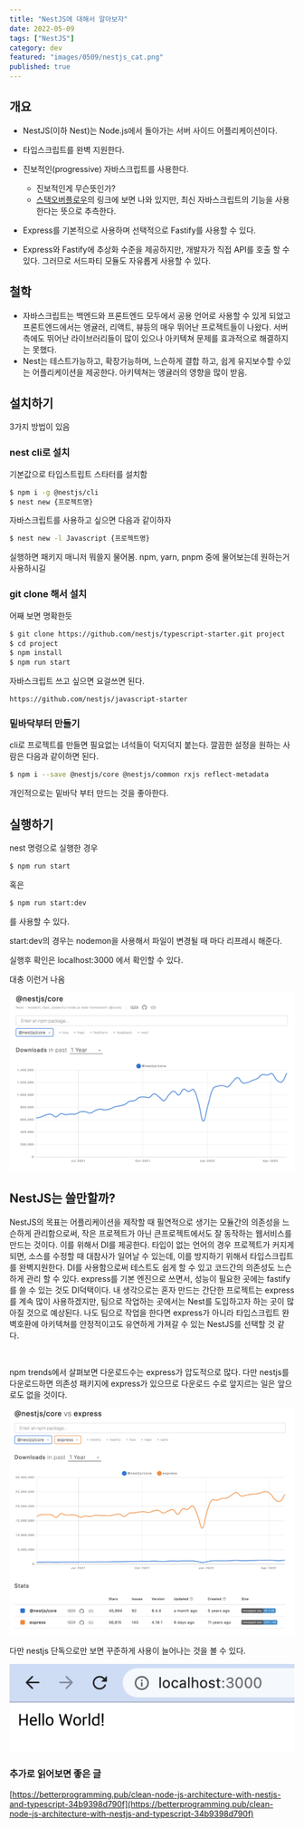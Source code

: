 ```yaml
---
title: "NestJS에 대해서 알아보자"
date: 2022-05-09
tags: ["NestJS"]
category: dev
featured: "images/0509/nestjs_cat.png"
published: true
---
```



## 개요

- NestJS(이하 Nest)는 Node.js에서 돌아가는 서버 사이드 어플리케이션이다. 
- 타입스크립트를 완벽 지원한다. 
- 진보적인(progressive) 자바스크립트를 사용한다. 
    - 진보적인게 무슨뜻인가? 
    - [스택오버플로우](https://stackoverflow.com/questions/67205590/why-nest-js-claims-to-be-progressive#:~:text=According%20to%20a%20Dictionary%20on,js%20world.%22)의 링크에 보면 나와 있지만, 최신 자바스크립트의 기능을 사용한다는 뜻으로 추측한다.

- Express를 기본적으로 사용하며 선택적으로 Fastify를 사용할 수 있다. 
- Express와 Fastify에 추상화 수준을 제공하지만, 개발자가 직접 API를 호출 할 수있다. 그러므로 서드파티 모듈도 자유롭게 사용할 수 있다. 


## 철학 

- 자바스크립트는 백엔드와 프론트엔드 모두에서 공용 언어로 사용할 수 있게 되었고 프론트엔드에서는 앵귤러, 리액트, 뷰등의 매우 뛰어난 프로젝트들이 나왔다. 서버 측에도 뛰어난 라이브러리들이 많이 있으나 아키텍쳐 문제를 효과적으로 해결하지는 못했다. 
- Nest는 테스트가능하고, 확장가능하며, 느슨하게 결합 하고, 쉽게 유지보수할 수있는 어플리케이션을 제공한다. 아키텍쳐는 앵귤러의 영향을 많이 받음. 



## 설치하기 

3가지 방법이 있음   



### nest cli로 설치 

기본값으로 타입스트립트 스타터를 설치함 



```bash
$ npm i -g @nestjs/cli
$ nest new {프로젝트명}
```



자바스크립트를 사용하고 싶으면 다음과 같이하자 

```bash
$ nest new -l Javascript {프로젝트명}
```



실행하면 패키지 매니저 뭐쓸지 물어봄. npm, yarn, pnpm 중에 물어보는데 원하는거 사용하시길



### git clone 해서 설치 

어째 보면 명확한듯 

```bash
$ git clone https://github.com/nestjs/typescript-starter.git project
$ cd project
$ npm install
$ npm run start
```





자바스크립트 쓰고 싶으면 요걸쓰면 된다. 

```
https://github.com/nestjs/javascript-starter
```



### 밑바닥부터 만들기 

cli로 프로젝트를 만들면 필요없는 녀석들이 덕지덕지 붙는다. 깔끔한 설정을 원하는 사람은 다음과 같이하면 된다. 



```bash
$ npm i --save @nestjs/core @nestjs/common rxjs reflect-metadata
```



개인적으로는 밑바닥 부터 만드는 것을 좋아한다. 



## 실행하기 

nest 명령으로 실행한 경우 

```bash
$ npm run start
```



혹은 

```bash
$ npm run start:dev
```



를 사용할 수 있다. 



start:dev의 경우는 nodemon을 사용해서 파일이 변경될 때 마다 리프레시 해준다. 



실행후 확인은 localhost:3000 에서 확인할 수 있다. 

대충 이런거 나옴 

![](./images/0509/1.png)  



## NestJS는 쓸만할까?

NestJS의 목표는 어플리케이션을 제작할 때 필연적으로 생기는 모듈간의 의존성을 느슨하게 관리함으로써, 작은 프로젝트가 아닌 큰프로젝트에서도 잘 동작하는 웹서비스를 만드는 것이다. 이를 위해서 DI를 제공한다. 타입이 없는 언어의 경우 프로젝트가 커지게 되면, 소스를 수정할 때 대참사가 일어날 수 있는데, 이를 방지하기 위해서 타입스크립트를 완벽지원한다. DI를 사용함으로써 테스트도 쉽게 할 수 있고 코드간의 의존성도 느슨하게 관리 할 수 있다. express를 기본 엔진으로 쓰면서, 성능이 필요한 곳에는 fastify를 쓸 수 있는 것도 DI덕택이다. 내 생각으로는 혼자 만드는 간단한 프로젝트는 express를 계속 많이 사용하겠지만, 팀으로 작업하는 곳에서는 Nest를 도입하고자 하는 곳이 많아질 것으로 예상된다. 나도 팀으로 작업을 한다면 express가 아니라 타입스크립트 완벽호환에 아키텍쳐를 안정적이고도 유연하게 가져갈 수 있는 NestJS를 선택할 것 같다. 

   

npm trends에서 살펴보면 다운로드수는 express가 압도적으로 많다. 다만 nestjs를 다운로드하면 의존성 패키지에 express가 있으므로 다운로드 수로 앞지르는 일은 앞으로도 없을 것이다. 



![](./images/0509/2.png)  



다만 nestjs 단독으로만 보면 꾸준하게 사용이 늘어나는 것을 볼 수 있다. 

![](./images/0509/3.png)  


### 추가로 읽어보면 좋은 글 

[https://betterprogramming.pub/clean-node-js-architecture-with-nestjs-and-typescript-34b9398d790f](https://betterprogramming.pub/clean-node-js-architecture-with-nestjs-and-typescript-34b9398d790f)
